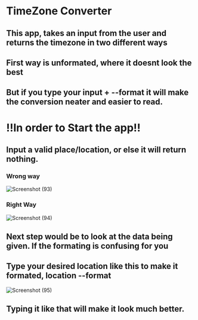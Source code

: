 # TimeZone Converter

## This app, takes an input from the user and returns the timezone in two different ways

## First way is unformated, where it doesnt look the best

## But if you type your input + --format it will make the conversion neater and easier to read.

# !!In order to Start the app!!

## Input a valid place/location, or else it will return nothing.
### Wrong way
![Screenshot (93)](https://user-images.githubusercontent.com/67722057/196043693-87cf70fd-386d-4b3e-8a38-f3b5f048be88.png)

### Right Way
![Screenshot (94)](https://user-images.githubusercontent.com/67722057/196043704-a49e01ad-a0fc-4bfb-8f8c-f0bfeb59fdea.png)

## Next step would be to look at the data being given. If the formating is confusing for you

## Type your desired location like this to make it formated, location --format
![Screenshot (95)](https://user-images.githubusercontent.com/67722057/196043713-d03c6d0b-ff6d-4c3b-a9f9-b3db1cb29fc7.png)

## Typing it like that will make it look much better.



